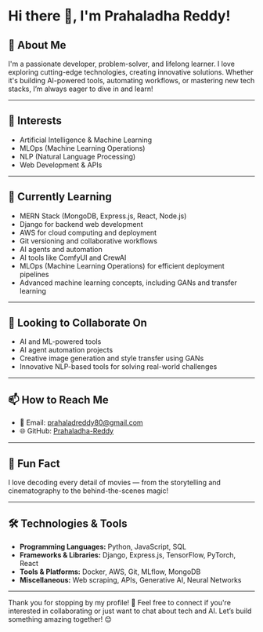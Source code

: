 # Hi there 👋, I'm Prahaladha Reddy!  

## 🚀 About Me
I'm a passionate developer, problem-solver, and lifelong learner. I love exploring cutting-edge technologies, creating innovative solutions. Whether it's building AI-powered tools, automating workflows, or mastering new tech stacks, I’m always eager to dive in and learn!

---

## 👀 Interests
- Artificial Intelligence & Machine Learning  
- MLOps (Machine Learning Operations)  
- NLP (Natural Language Processing)  
- Web Development & APIs  

---

## 🌱 Currently Learning
- MERN Stack (MongoDB, Express.js, React, Node.js)  
- Django for backend web development  
- AWS for cloud computing and deployment  
- Git versioning and collaborative workflows  
- AI agents and automation  
- AI tools like ComfyUI and CrewAI  
- MLOps (Machine Learning Operations) for efficient deployment pipelines  
- Advanced machine learning concepts, including GANs and transfer learning  

---

## 🤝 Looking to Collaborate On
- AI and ML-powered tools  
- AI agent automation projects  
- Creative image generation and style transfer using GANs  
- Innovative NLP-based tools for solving real-world challenges  

---

## 📫 How to Reach Me  
- 📧 Email: [prahaladreddy80@gmail.com](mailto:prahaladreddy80@gmail.com)  
- 🌐 GitHub: [Prahaladha-Reddy](https://github.com/Prahaladha-Reddy)  

---

## 🌟 Fun Fact  
I love decoding every detail of movies — from the storytelling and cinematography to the behind-the-scenes magic!  

---

## 🛠️ Technologies & Tools
- **Programming Languages:** Python, JavaScript, SQL  
- **Frameworks & Libraries:** Django, Express.js, TensorFlow, PyTorch, React  
- **Tools & Platforms:** Docker, AWS, Git, MLflow, MongoDB  
- **Miscellaneous:** Web scraping, APIs, Generative AI, Neural Networks  

---

Thank you for stopping by my profile! 🚀 Feel free to connect if you're interested in collaborating or just want to chat about tech and AI. Let’s build something amazing together! 😊  
